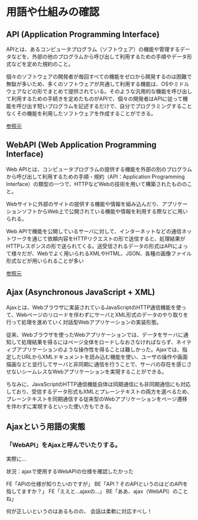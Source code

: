 # 用語や仕組みの確認

## API (Application Programming Interface)

APIとは、あるコンピュータプログラム（ソフトウェア）の機能や管理するデータなどを、外部の他のプログラムから呼び出して利用するための手順やデータ形式などを定めた規約のこと。

個々のソフトウェアの開発者が毎回すべての機能をゼロから開発するのは困難で無駄が多いため、多くのソフトウェアが共通して利用する機能は、OSやミドルウェアなどの形でまとめて提供されている。そのような汎用的な機能を呼び出して利用するための手続きを定めたものがAPIで、個々の開発者はAPIに従って機能を呼び出す短いプログラムを記述するだけで、自分でプログラミングすることなくその機能を利用したソフトウェアを作成することができる。

[参照元](http://e-words.jp/w/API.html)

## WebAPI (Web Application Programming Interface)

Web APIとは、コンピュータプログラムの提供する機能を外部の別のプログラムから呼び出して利用するための手順・規約（API：Application Programming Interface）の類型の一つで、HTTPなどWebの技術を用いて構築されたもののこと。

Webサイトに外部のサイトの提供する機能や情報を組み込んだり、アプリケーションソフトからWeb上で公開されている機能や情報を利用する際などに用いられる。

Web APIで機能を公開しているサーバに対して、インターネットなどの通信ネットワークを通じて依頼内容をHTTPリクエストの形で送信すると、処理結果がHTTPレスポンスの形で送られてくる。送受信されるデータの形式はAPIによって様々だが、Webでよく用いられるXMLやHTML、JSON、各種の画像ファイル形式などが用いられることが多い

[参照元](http://e-words.jp/w/Web_API.html)

## Ajax (Asynchronous JavaScript + XML)

Ajaxとは、Webブラウザに実装されているJavaScriptのHTTP通信機能を使って、Webページのリロードを伴わずにサーバとXML形式のデータのやり取りを行って処理を進めていく対話型Webアプリケーションの実装形態。

従来、Webブラウザを使ったWebアプリケーションでは、データをサーバに通知して処理結果を得るにはページ全体をロードしなおさなければならず、ネイティブアプリケーションのような操作性を得ることは難しかった。Ajaxでは、指定したURLからXMLドキュメントを読み込む機能を使い、ユーザの操作や画面描画などと並行してサーバと非同期に通信を行うことで、サーバの存在を感じさせないシームレスなWebアプリケーションを実現することができる。

ちなみに、JavaScriptのHTTP通信機能自体は同期通信にも非同期通信にも対応しており、受信するデータ形式もXMLとプレーンテキストの両方を選べるため、プレーンテキストを同期通信する従来型のWebアプリケーションをページ遷移を伴わずに実現するといった使い方もできる。

## Ajaxという用語の実態

### 「WebAPI」をAjaxと呼んでいたりする。

実際に...

状況：ajaxで使用するWebAPIの仕様を確認したかった

FE「APIの仕様が知りたいのですが」
BE「API？そのAPIというのはどのAPIを指してますか？」
FE「ええと…ajaxの…」
BE「ああ、ajax（WebAPI）のことね」

何が正しいというのはあるものの、
会話は柔軟に対応すべし！




